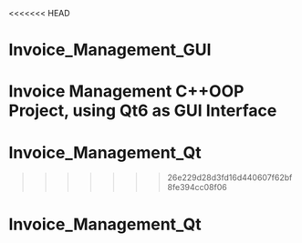 <<<<<<< HEAD
# Invoice_Management_GUI
Invoice Management C++OOP Project, using Qt6 as GUI Interface
=======
# Invoice_Management_Qt
>>>>>>> 26e229d28d3fd16d440607f62bf8fe394cc08f06
# Invoice_Management_Qt 
